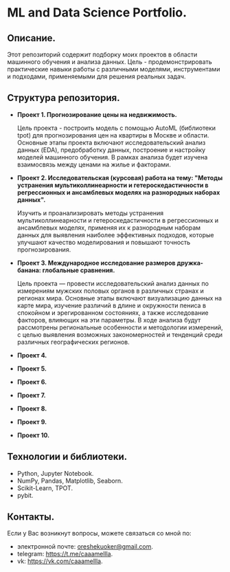 # ML and Data Science Portfolio.
## Описание.
Этот репозиторий содержит подборку моих проектов в области машинного обучения и анализа данных. Цель - продемонстрировать практические навыки работы с различными моделями, инструментами и подходами, применяемыми для решения реальных задач.

## Структура репозитория.
* **Проект 1. Прогнозирование цены на недвижимость.**

  Цель проекта - построить модель с помощью AutoML (библиотеки tpot) для прогнозирования цен на квартиры в Москве и области. Основные этапы проекта включают исследовательский анализ данных (EDA), предобработку данных, построение и настройку моделей машинного обучения. В рамках анализа будет изучена взаимосвязь между ценами на жилье и факторами.
* **Проект 2. Исследовательская (курсовая) работа на тему: "Методы устранения мультиколлинеарности и гетероскедастичности в регрессионных и ансамблевых моделях на разнородных наборах данных".**

  Изучить и проанализировать методы устранения мультиколлинеарности и гетероскедастичности в регрессионных и ансамблевых моделях, применяя их к разнородным наборам данных для выявления наиболее эффективных подходов, которые улучшают качество моделирования и повышают точность прогнозирования.
* **Проект 3. Международное исследование размеров дружка-банана: глобальные сравнения.**

  Цель проекта — провести исследовательский анализ данных по измерениям мужских половых органов в различных странах и регионах мира. Основные этапы включают визуализацию данных на карте мира, изучение различий в длине и окружности пениса в спокойном и эрегированном состояниях, а также исследование факторов, влияющих на эти параметры. В ходе анализа будут рассмотрены региональные особенности и методологии измерений, с целью выявления возможных закономерностей и тенденций среди различных географических регионов.
* **Проект 4.**
* **Проект 5.**
* **Проект 6.**
* **Проект 7.**
* **Проект 8.**
* **Проект 9.**
* **Проект 10.**

## Технологии и библиотеки.
* Python, Jupyter Notebook.
* NumPy, Pandas, Matplotlib, Seaborn.
* Scikit-Learn, TPOT.
* pybit.

## Контакты.
Если у Вас возникнут вопросы, можете связаться со мной по:
  * электронной почте: oreshekuoker@gmail.com.
  * telegram: https://t.me/caaamellla.
  * vk: https://vk.com/caaamellla.
